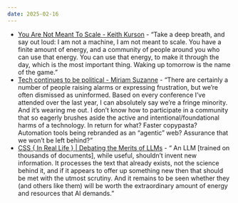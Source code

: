 ```yaml
---
date: 2025-02-16
---
```


* [You Are Not Meant To Scale - Keith Kurson](https://keith.is/blog/you-are-not-meant-to-scale/) - “Take a deep breath, and say out loud: I am not a machine, I am not meant to scale. You have a finite amount of energy, and a community of people around you who can use that energy. You can use that energy, to make it through the day, which is the most important thing. Waking up tomorrow is the name of the game.”
* [Tech continues to be political - Miriam Suzanne](https://www.miriamsuzanne.com/2025/02/12/tech-ai-wtf/) - “There are certainly a number of people raising alarms or expressing frustration, but we’re often dismissed as uninformed. Based on every conference I’ve attended over the last year, I can absolutely say we’re a fringe minority. And it’s wearing me out. I don’t know how to participate in a community that so eagerly brushes aside the active and intentional/foundational harms of a technology. In return for what? Faster copypasta? Automation tools being rebranded as an “agentic” web? Assurance that we won’t be left behind?”
* [CSS { In Real Life } | Debating the Merits of LLMs](https://css-irl.info/debating-the-merits-of-llms/) - “ An LLM [trained on thousands of documents], while useful, shouldn’t invent new information. It processes the text that already exists, not the science behind it, and if it appears to offer up something new then that should be met with the utmost scrutiny. And it remains to be seen whether they (and others like them) will be worth the extraordinary amount of energy and resources that AI demands.”